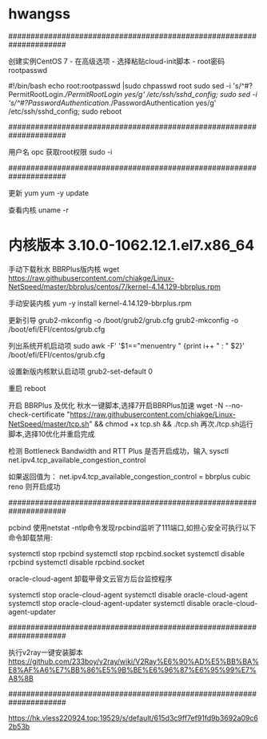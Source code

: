 # hwangss

#####################################################################

创建实例CentOS 7 - 在高级选项 - 选择粘贴cloud-init脚本 - root密码rootpasswd

#!/bin/bash
echo root:rootpasswd |sudo chpasswd root
sudo sed -i 's/^#\?PermitRootLogin.*/PermitRootLogin yes/g' /etc/ssh/sshd_config;
sudo sed -i 's/^#\?PasswordAuthentication.*/PasswordAuthentication yes/g' /etc/ssh/sshd_config;
sudo reboot

#####################################################################

用户名
opc
获取root权限
sudo -i

#####################################################################

更新 yum
yum -y update

查看内核
uname -r
# 内核版本 3.10.0-1062.12.1.el7.x86_64

手动下载秋水 BBRPlus版内核
wget https://raw.githubusercontent.com/chiakge/Linux-NetSpeed/master/bbrplus/centos/7/kernel-4.14.129-bbrplus.rpm

手动安装内核
yum -y install kernel-4.14.129-bbrplus.rpm

更新引导
grub2-mkconfig -o /boot/grub2/grub.cfg
grub2-mkconfig -o /boot/efi/EFI/centos/grub.cfg

列出系统开机启动项
sudo awk -F\' '$1=="menuentry " {print i++ " : " $2}' /boot/efi/EFI/centos/grub.cfg

设置新版内核默认启动项
grub2-set-default 0

重启
reboot

开启 BBRPlus 及优化
秋水一键脚本,选择7开启BBRPlus加速
wget -N --no-check-certificate "https://raw.githubusercontent.com/chiakge/Linux-NetSpeed/master/tcp.sh" && chmod +x tcp.sh && ./tcp.sh
再次./tcp.sh运行脚本,选择10优化并重启完成

检测 Bottleneck Bandwidth and RTT Plus 是否开启成功，输入
sysctl net.ipv4.tcp_available_congestion_control

如果返回值为：
net.ipv4.tcp_available_congestion_control = bbrplus cubic reno
则开启成功

#####################################################################

pcbind
使用netstat -ntlp命令发现rpcbind监听了111端口,如担心安全可执行以下命令卸载禁用:

systemctl stop rpcbind
systemctl stop rpcbind.socket
systemctl disable rpcbind
systemctl disable rpcbind.socket

oracle-cloud-agent
卸载甲骨文云官方后台监控程序

systemctl stop oracle-cloud-agent
systemctl disable oracle-cloud-agent
systemctl stop oracle-cloud-agent-updater
systemctl disable oracle-cloud-agent-updater

#####################################################################

执行v2ray一键安装脚本
https://github.com/233boy/v2ray/wiki/V2Ray%E6%90%AD%E5%BB%BA%E8%AF%A6%E7%BB%86%E5%9B%BE%E6%96%87%E6%95%99%E7%A8%8B

#####################################################################

https://hk.vless220924.top:19529/s/default/615d3c9ff7ef91fd9b3692a09c62b53b